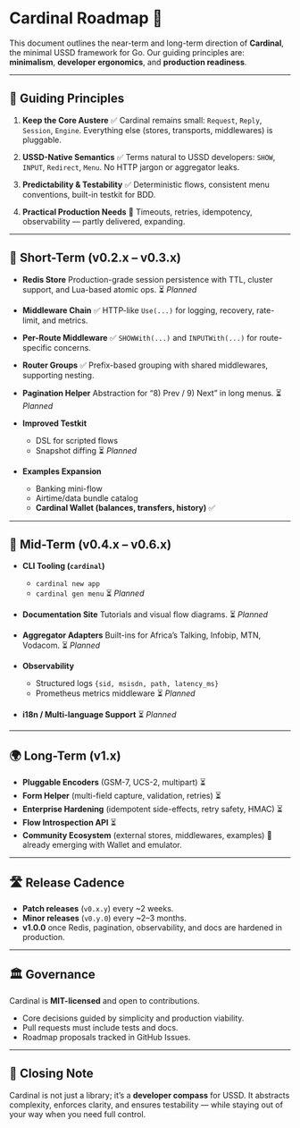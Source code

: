 # Cardinal Roadmap 🧭

This document outlines the near-term and long-term direction of **Cardinal**, the minimal USSD framework for Go.
Our guiding principles are: **minimalism**, **developer ergonomics**, and **production readiness**.

---

## 🎯 Guiding Principles

1. **Keep the Core Austere** ✅
   Cardinal remains small: `Request`, `Reply`, `Session`, `Engine`.
   Everything else (stores, transports, middlewares) is pluggable.

2. **USSD-Native Semantics** ✅
   Terms natural to USSD developers: `SHOW`, `INPUT`, `Redirect`, `Menu`.
   No HTTP jargon or aggregator leaks.

3. **Predictability & Testability** ✅
   Deterministic flows, consistent menu conventions, built-in testkit for BDD.

4. **Practical Production Needs** 🔄
   Timeouts, retries, idempotency, observability — partly delivered, expanding.

---

## 📌 Short-Term (v0.2.x – v0.3.x)

* **Redis Store**
  Production-grade session persistence with TTL, cluster support, and Lua-based atomic ops.
  ⏳ *Planned*

* **Middleware Chain** ✅
  HTTP-like `Use(...)` for logging, recovery, rate-limit, and metrics.

* **Per-Route Middleware** ✅
  `SHOWWith(...)` and `INPUTWith(...)` for route-specific concerns.

* **Router Groups** ✅
  Prefix-based grouping with shared middlewares, supporting nesting.

* **Pagination Helper**
  Abstraction for “8) Prev / 9) Next” in long menus.
  ⏳ *Planned*

* **Improved Testkit**

    * DSL for scripted flows
    * Snapshot diffing
      ⏳ *Planned*

* **Examples Expansion**

    * Banking mini-flow
    * Airtime/data bundle catalog
    * **Cardinal Wallet (balances, transfers, history)** ✅

---

## 🚀 Mid-Term (v0.4.x – v0.6.x)

* **CLI Tooling (`cardinal`)**

    * `cardinal new app`
    * `cardinal gen menu`
      ⏳ *Planned*

* **Documentation Site**
  Tutorials and visual flow diagrams.
  ⏳ *Planned*

* **Aggregator Adapters**
  Built-ins for Africa’s Talking, Infobip, MTN, Vodacom.
  ⏳ *Planned*

* **Observability**

    * Structured logs `{sid, msisdn, path, latency_ms}`
    * Prometheus metrics middleware
      ⏳ *Planned*

* **i18n / Multi-language Support**
  ⏳ *Planned*

---

## 🌍 Long-Term (v1.x)

* **Pluggable Encoders** (GSM-7, UCS-2, multipart) ⏳
* **Form Helper** (multi-field capture, validation, retries) ⏳
* **Enterprise Hardening** (idempotent side-effects, retry safety, HMAC) ⏳
* **Flow Introspection API** ⏳
* **Community Ecosystem** (external stores, middlewares, examples) 🔄 already emerging with Wallet and emulator.

---

## 🛣 Release Cadence

* **Patch releases** (`v0.x.y`) every \~2 weeks.
* **Minor releases** (`v0.y.0`) every \~2–3 months.
* **v1.0.0** once Redis, pagination, observability, and docs are hardened in production.

---

## 🏛 Governance

Cardinal is **MIT-licensed** and open to contributions.

* Core decisions guided by simplicity and production viability.
* Pull requests must include tests and docs.
* Roadmap proposals tracked in GitHub Issues.

---

## 📜 Closing Note

Cardinal is not just a library; it’s a **developer compass** for USSD.
It abstracts complexity, enforces clarity, and ensures testability — while staying out of your way when you need full control.

